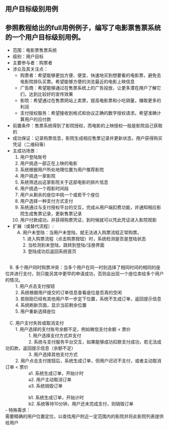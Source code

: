 ## 用户目标级别用例<br />
参照教程给出的full用例例子，编写了电影票售票系统的一个用户目标级别用例。<br />
----
- 范围：电影票售票系统
- 级别：用户目标
- 主要参与者：购票者
- 涉众及其关注点：<br />
	- 购票者：希望能够更加方便、便宜、快速地买到想要看的电影票，避免去电影院排队买票。希望能够方便的浏览最近的电影上映信息
	- 广告商：希望能够通过在售票系统上的广告投放，让更多潜在用户了解它们，达到比较好的宣传效果
	- 影院：希望通过在售票网站上卖票，提高电影票和小吃销量，赚取更多的利润
	- 支付授权服务：希望接收到格式和协议正确的数字授权请求。希望准确计算用户的应付款
- 前置条件：售票系统得到了影院授权，而电影的上映授权一般是影院自己获取的
- 成功保证：记录购票信息，影院生成相应售票记录并更新状态，用户获得购买凭证（二维码等）
- 主成功场景：<br />
	1. 用户登陆账号
	2. 用户挑选一部正在上映的电影
	3. 系统根据用户所处地理位置为用户推荐影院
	4. 用户挑选一家影院
	5. 系统筛选出这家影院关于这部电影的排片信息
	6. 用户挑选一个观影时间段
	7. 用户从剩余的座位中挑一个或若干个座位
	8. 用户选择一种支付方式支付
	9. 系统通过与支付授权平台的交互，完成从用户端扣费功能，并通知相应影院生成售票记录，更新售票记录
	10. 用户付款成功，并获得购票凭证，到时候就可以凭此凭证进入影院观影
- 扩展（或替代流程）:<br />
&emsp;A. 用户未登陆：当用户未登陆，就无法进入购票流程正常购票。<br />
&emsp;&emsp; 1. 进入购票流程（点击购票按钮）时，系统检测是否是登陆状态<br>
&emsp;&emsp; 2. 当检测到未登陆，跳转到登陆/注册界面<br>
&emsp;&emsp; 3. 登陆成功后返回系统首页<br>
<br>
&emsp;B. 多个用户同时购票冲突：当多个用户在同一时刻选择了相同时间的相同的座位并进行支付，则只能另其中更早的申请成功，否则会出现一个座位卖给多个用户的情况。<br />
&emsp;&emsp; 1. 用户点击支付按钮<br>
&emsp;&emsp; 2. 系统根据用户提交的订单信息查看座位是否真的空闲<br>
&emsp;&emsp; 3. 若刚刚已经有其他用户早一步定下位置，系统不生成订单，返回提示信息<br>
&emsp;&emsp; 4. 系统刷新页面，显示当前剩余位置<br>
&emsp;&emsp; 5. 用户重新选择座位<br>
<br>
&emsp;C. 用户支付失败或取消支付<br />
&emsp;&emsp; 1. 用户选择的支付账号余额不足，例如微信支付余额 < 票价<br>
&emsp;&emsp;&emsp;&emsp;&emsp; 1. 用户选择支付方式并支付<br>
&emsp;&emsp;&emsp;&emsp;&emsp; 2. 系统与支付服务平台交互，如果能够成功扣款支付成功，若无法成功扣款，返回提示信息（余额不足）<br>
&emsp;&emsp;&emsp;&emsp;&emsp; 3. 用户选择其他支付方式<br>
&emsp;&emsp; 2. 用户点击支付按钮后，系统生成订单，但用户迟迟不支付，或者主动取消订单 < 票价<br>
&emsp;&emsp;&emsp;&emsp;&emsp; a1. 系统生成订单，开始计时<br>
&emsp;&emsp;&emsp;&emsp;&emsp; a2. 用户主动取消订单<br>
&emsp;&emsp;&emsp;&emsp;&emsp; a3. 系统销毁订单<br>
<br>
&emsp;&emsp;&emsp;&emsp;&emsp; b1. 系统生成订单，开始计时<br>
&emsp;&emsp;&emsp;&emsp;&emsp; b2. 系统等待10分钟，用户还未完成支付，则销毁订单<br>
- 特殊需求：<br>
 需要精确的用户位置定位，以查找用户附近一定范围内的影院并将此影院列表提供给用户
